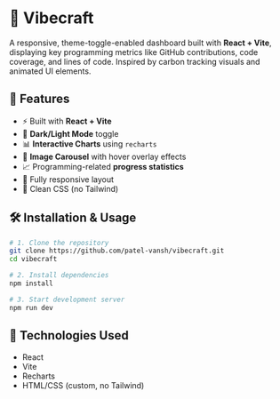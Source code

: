 # 🌱 Vibecraft

A responsive, theme-toggle-enabled dashboard built with **React + Vite**, displaying key programming metrics like GitHub contributions, code coverage, and lines of code. Inspired by carbon tracking visuals and animated UI elements.

## 🚀 Features

- ⚡ Built with **React + Vite**
- 🌙 **Dark/Light Mode** toggle
- 📊 **Interactive Charts** using `recharts`
- 🎠 **Image Carousel** with hover overlay effects
- 📈 Programming-related **progress statistics**
- 💯 Fully responsive layout
- 🧼 Clean CSS (no Tailwind)


## 🛠️ Installation & Usage

```bash
# 1. Clone the repository
git clone https://github.com/patel-vansh/vibecraft.git
cd vibecraft

# 2. Install dependencies
npm install

# 3. Start development server
npm run dev
```
## 🧪 Technologies Used
- React
- Vite
- Recharts
- HTML/CSS (custom, no Tailwind)